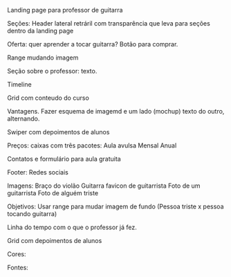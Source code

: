 Landing page para professor de guitarra

Seções:
Header lateral retráril com transparência que leva para seções dentro da landing page

Oferta: quer aprender a tocar guitarra? Botão para comprar. 

Range mudando imagem

Seção sobre o professor: texto.

Timeline

Grid com conteudo do curso

Vantagens.
Fazer esquema de imagemd e um lado (mochup) texto do outro, alternando.

Swiper com depoimentos de alunos

Preços: caixas com três pacotes:
Aula avulsa
Mensal
Anual

Contatos e formulário para aula gratuita

Footer: Redes sociais



Imagens:
Braço do violão
Guitarra
favicon de guitarrista
Foto de um guitarrista
Foto de alguém triste


Objetivos:
Usar range para mudar imagem de fundo
(Pessoa triste x pessoa tocando guitarra)

Linha do tempo com o que o professor já fez.

Grid com depoimentos de alunos

Cores:

Fontes:

